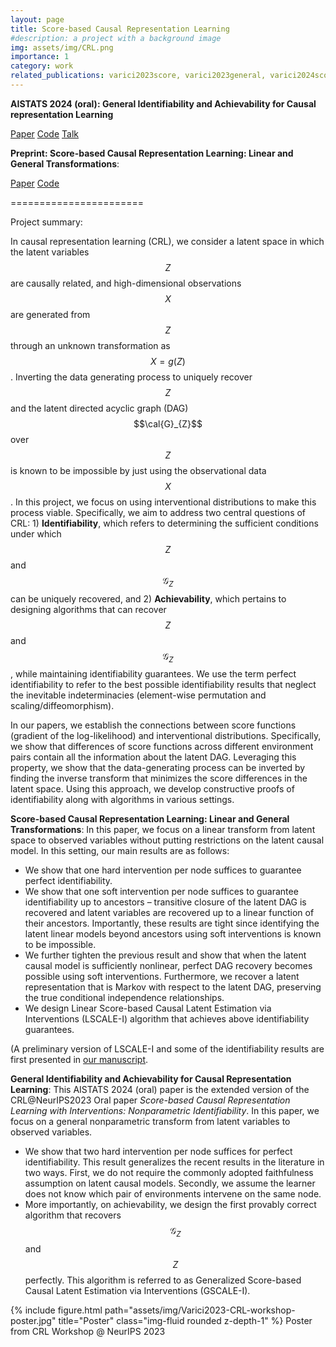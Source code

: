 ```yaml
---
layout: page
title: Score-based Causal Representation Learning
#description: a project with a background image
img: assets/img/CRL.png
importance: 1
category: work
related_publications: varici2023score, varici2023general, varici2024score
---
```


**AISTATS 2024 (oral): General Identifiability and Achievability for Causal representation Learning**

[Paper](https://proceedings.mlr.press/v238/varici24a.html)   [Code](https://github.com/bvarici/score-general-id-CRL) [Talk](https://neurips.cc/virtual/2023/74252)

**Preprint: Score-based Causal Representation Learning: Linear and General Transformations**: 

[Paper](https://arxiv.org/abs/2402.00849)  [Code](https://github.com/acarturk-e/score-based-crl)

=======================

Project summary:

In causal representation learning (CRL), we consider a latent space in which the latent variables $$Z$$ are causally related, and high-dimensional observations $$X$$ are generated from $$Z$$ through an unknown transformation as $$X=g(Z)$$. Inverting the data generating process to uniquely recover $$Z$$ and the latent directed acyclic graph (DAG) $$\cal{G}_{Z}$$ over $$Z$$ is known to be impossible by just using the observational data $$X$$. In this project, we focus on using interventional distributions to make this process viable. Specifically, we aim to address two central questions of CRL: 1) **Identifiability**, which refers to determining the sufficient conditions under which $$Z$$ and $$\mathcal{G}_{Z}$$ can be uniquely recovered, and 2) **Achievability**, which pertains to designing algorithms that can recover $$Z$$ and $$\mathcal{G}_{Z}$$, while maintaining identifiability guarantees. We use the term perfect identifiability to refer to the best possible identifiability results that neglect the inevitable indeterminacies (element-wise permutation and scaling/diffeomorphism). 


In our papers, we establish the connections between score functions (gradient of the log-likelihood) and interventional distributions. Specifically, we show that differences of score functions across different environment pairs contain all the information about the latent DAG. Leveraging this property, we show that the data-generating process can be inverted by finding the inverse transform that minimizes the score differences in the latent space. Using this approach, we develop constructive proofs of identifiability along with algorithms in various settings.

**Score-based Causal Representation Learning: Linear and General Transformations**: In this paper, we focus on a linear transform from latent space to observed variables without putting restrictions on the latent causal model. In this setting, our main results are as follows:

- We show that one hard intervention per node suffices to guarantee perfect identifiability. 
- We show that one soft intervention per node suffices to guarantee identifiability up to ancestors – transitive closure of the latent DAG is recovered and latent variables are recovered up to a linear function of their ancestors. Importantly, these results are tight since identifying the latent linear models beyond ancestors using soft interventions is known to be impossible.
- We further tighten the previous result and show that when the latent causal model is sufficiently nonlinear, perfect DAG recovery becomes possible using soft interventions. Furthermore, we recover a latent representation that is Markov with respect to the latent DAG, preserving the true conditional independence relationships.
- We design Linear Score-based Causal Latent Estimation via Interventions (LSCALE-I) algorithm that achieves above identifiability guarantees.

(A preliminary version of LSCALE-I and some of the identifiability results are first presented in [our manuscript](https://arxiv.org/abs/2301.08230).


**General Identifiability and Achievability for Causal Representation Learning**: This AISTATS 2024 (oral) paper is the extended version of the CRL@NeurIPS2023 Oral paper *Score-based Causal Representation Learning with Interventions: Nonparametric Identifiability*. In this paper, we focus on a general nonparametric transform from latent variables to observed variables. 

- We show that two hard intervention per node suffices for perfect identifiability. This result generalizes the recent results in the literature in two ways. First, we do not require the commonly adopted faithfulness assumption on latent causal models. Secondly, we assume the learner does not know which pair of environments intervene on the same node.
- More importantly, on achievability, we design the first provably correct algorithm that recovers $$\mathcal{G}_{Z}$$ and $$Z$$ perfectly. This algorithm is referred to as Generalized Score-based Causal Latent Estimation via Interventions (GSCALE-I).


{% include figure.html path="assets/img/Varici2023-CRL-workshop-poster.jpg" title="Poster" class="img-fluid rounded z-depth-1" %}
Poster from CRL Workshop @ NeurIPS 2023 



